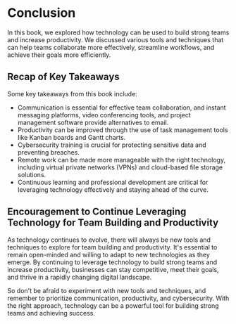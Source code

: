 # Conclusion

In this book, we explored how technology can be used to build strong teams and increase productivity. We discussed various tools and techniques that can help teams collaborate more effectively, streamline workflows, and achieve their goals more efficiently.

Recap of Key Takeaways
----------------------

Some key takeaways from this book include:

* Communication is essential for effective team collaboration, and instant messaging platforms, video conferencing tools, and project management software provide alternatives to email.
* Productivity can be improved through the use of task management tools like Kanban boards and Gantt charts.
* Cybersecurity training is crucial for protecting sensitive data and preventing breaches.
* Remote work can be made more manageable with the right technology, including virtual private networks (VPNs) and cloud-based file storage solutions.
* Continuous learning and professional development are critical for leveraging technology effectively and staying ahead of the curve.

Encouragement to Continue Leveraging Technology for Team Building and Productivity
----------------------------------------------------------------------------------

As technology continues to evolve, there will always be new tools and techniques to explore for team building and productivity. It's essential to remain open-minded and willing to adapt to new technologies as they emerge. By continuing to leverage technology to build strong teams and increase productivity, businesses can stay competitive, meet their goals, and thrive in a rapidly changing digital landscape.

So don't be afraid to experiment with new tools and techniques, and remember to prioritize communication, productivity, and cybersecurity. With the right approach, technology can be a powerful tool for building strong teams and achieving success.